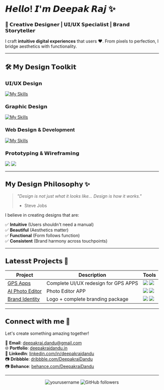# 𝙃𝙚𝙡𝙡𝙤! 𝙄'𝙢 𝘿𝙚𝙚𝙥𝙖𝙠 𝙍𝙖𝙟 ✨

### 🎨 𝗖𝗿𝗲𝗮𝘁𝗶𝘃𝗲 𝗗𝗲𝘀𝗶𝗴𝗻𝗲𝗿 | 𝗨𝗜/𝗨𝗫 𝗦𝗽𝗲𝗰𝗶𝗮𝗹𝗶𝘀𝘁 | 𝗕𝗿𝗮𝗻𝗱 𝗦𝘁𝗼𝗿𝘆𝘁𝗲𝗹𝗹𝗲𝗿

I craft **intuitive digital experiences** that users ♥️. From pixels to perfection, I bridge aesthetics with functionality.

---

## 🛠️ 𝗠𝘆 𝗗𝗲𝘀𝗶𝗴𝗻 𝗧𝗼𝗼𝗹𝗸𝗶𝘁

### 𝗨𝗜/𝗨𝗫 𝗗𝗲𝘀𝗶𝗴𝗻
[![My Skills](https://skillicons.dev/icons?i=figma,xd,sketch)](https://skillicons.dev)

### 𝗚𝗿𝗮𝗽𝗵𝗶𝗰 𝗗𝗲𝘀𝗶𝗴𝗻
[![My Skills](https://skillicons.dev/icons?i=ps,ai,ae,pr)](https://skillicons.dev)

### Web 𝗗𝗲𝘀𝗶𝗴𝗻 & Development
[![My Skills](https://skillicons.dev/icons?i=html,css,wordpress,webflow,react,js,bootstrap)](https://skillicons.dev)

### 𝗣𝗿𝗼𝘁𝗼𝘁𝘆𝗽𝗶𝗻𝗴 & 𝗪𝗶𝗿𝗲𝗳𝗿𝗮𝗺𝗶𝗻𝗴
<img src="https://img.shields.io/badge/InVision-FF3366?style=for-the-badge&logo=InVision&logoColor=white"> <img src="https://img.shields.io/badge/Balsamiq-00A4FF?style=for-the-badge&logo=Balsamiq&logoColor=white">

---

## 𝗠𝘆 𝗗𝗲𝘀𝗶𝗴𝗻 𝗣𝗵𝗶𝗹𝗼𝘀𝗼𝗽𝗵𝘆 ✨

> *"Design is not just what it looks like... Design is how it works."*  
> - Steve Jobs

I believe in creating designs that are:

✅ **Intuitive** (Users shouldn't need a manual)  
✅ **Beautiful** (Aesthetics matter)  
✅ **Functional** (Form follows function)  
✅ **Consistent** (Brand harmony across touchpoints)  

---

## 𝗟𝗮𝘁𝗲𝘀𝘀𝘁 𝗣𝗿𝗼𝗷𝗲𝗰𝘁𝘀 🚀

| Project | Description | Tools |
|---------|-------------|-------|
| [GPS Apps](link) | Complete UI/UX redesign for GPS APPS| <img src="https://img.shields.io/badge/-Figma-orange"> <img src="https://img.shields.io/badge/-After%20Effects-blue"> |
| [AI Photo Editor](link) | Photo Editor APP | <img src="https://img.shields.io/badge/-XD-purple"> <img src="https://img.shields.io/badge/-Illustrator-yellow"> |
| [Brand Identity](link) | Logo + complete branding package | <img src="https://img.shields.io/badge/-Illustrator-yellow"> <img src="https://img.shields.io/badge/-Photoshop-blue"> |

---

## 𝗖𝗼𝗻𝗻𝗲𝗰𝘁 𝘄𝗶𝘁𝗵 𝗺𝗲 🌈

Let's create something amazing together!

📧 **Email**: deepakraj.dandu@gmail.com  
🌐 **Portfolio**: [deepakrajdandu.in](https://www.deepakrajdandu.in)  
💼 **LinkedIn**: [linkedin.com/in/deepakrajdandu](https://www.linkedin.com/deepak-raj-dandu)   
📷 **Dribbble**: [dribbble.com/DeepakrajDandu](https://www.dribbble.com/DeepakrajDandu)  
📷 **Behance**: [behance.com/DeepakrajDandu](https://www.behance.com/DeepakrajDandu)  

---

<p align="center">
  <img src="https://komarev.com/ghpvc/?username=yourusername&label=Profile%20views&color=0e75b6&style=flat" alt="yourusername" /> 
  <img alt="GitHub followers" src="https://img.shields.io/github/followers/yourusername?label=Follow&style=social">
</p>
